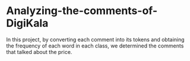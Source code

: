 # Analyzing-the-comments-of-DigiKala
In this project, by converting each comment into its tokens and obtaining the frequency of each word in each class, we determined the comments that talked about the price.
